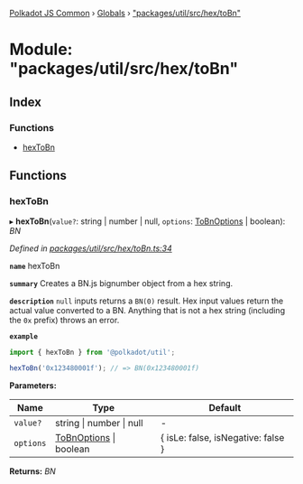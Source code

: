 [Polkadot JS Common](../README.md) › [Globals](../globals.md) › ["packages/util/src/hex/toBn"](_packages_util_src_hex_tobn_.md)

# Module: "packages/util/src/hex/toBn"

## Index

### Functions

* [hexToBn](_packages_util_src_hex_tobn_.md#hextobn)

## Functions

###  hexToBn

▸ **hexToBn**(`value?`: string | number | null, `options`: [ToBnOptions](../interfaces/_packages_util_src_types_.tobnoptions.md) | boolean): *BN*

*Defined in [packages/util/src/hex/toBn.ts:34](https://github.com/polkadot-js/common/blob/4111122c/packages/util/src/hex/toBn.ts#L34)*

**`name`** hexToBn

**`summary`** Creates a BN.js bignumber object from a hex string.

**`description`** 
`null` inputs returns a `BN(0)` result. Hex input values return the actual value converted to a BN. Anything that is not a hex string (including the `0x` prefix) throws an error.

**`example`** 
<BR>

```javascript
import { hexToBn } from '@polkadot/util';

hexToBn('0x123480001f'); // => BN(0x123480001f)
```

**Parameters:**

Name | Type | Default |
------ | ------ | ------ |
`value?` | string &#124; number &#124; null | - |
`options` | [ToBnOptions](../interfaces/_packages_util_src_types_.tobnoptions.md) &#124; boolean | { isLe: false, isNegative: false } |

**Returns:** *BN*
